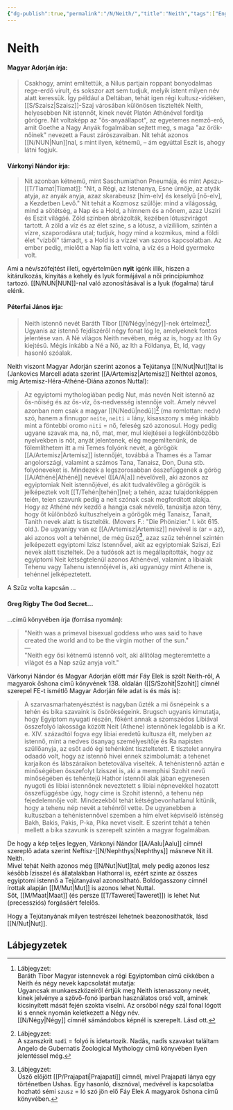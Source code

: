 ```yaml
---
{"dg-publish":true,"permalink":"/N/Neith/","title":"Neith","tags":["Englishtexttranslated"],"created":"2023-10-25T05:03","updated":"2024-04-05T19:32"}
---
```



# Neith

#### Magyar Adorján írja:

> Csakhogy, amint említettük, a Nílus partjain roppant bonyodalmas rege-erdő virult, és sokszor azt sem tudjuk, melyik istent milyen név alatt keressük. Így például a Deltában, tehát igen régi kultusz-vidéken, [[S/Szaisz\|Szaisz]]-Szaj városában különösen tisztelték Neith, helyesebben Nit istennőt, kinek nevét Platón Athénével fordítja görögre. Nit voltaképp az "ős-anyaállapot", az egyetemes nemző-erő, amit Goethe a Nagy Anyák fogalmában sejtett meg, s maga "az örök-nőinek" nevezett a Faust zárószavaiban. Nit tehát azonos [[N/NUN\|Nun]]nal, s mint ilyen, kétnemű, – ám egyúttal Eszit is, ahogy látni fogjuk.  

#### Várkonyi Nándor írja:

> Nit azonban kétnemű, mint Saschumiathon Pneumája, és mint Apszu-[[T/Tiamat\|Tiamat]]: "Nit, a Régi, az Istenanya, Esne úrnője, az atyák atyja, az anyák anyja, azaz skarabeusz \[hím-elv\] és keselyű \[nő-elv\], a Kezdetben Levő." Nit tehát a Kozmosz szülője: mind a világosság, mind a sötétség, a Nap és a Hold, a hímnem és a nőnem, azaz Usziri és Eszit világáé. Zöld színben ábrázolták, kezében lótuszvirágot tartott. A zöld a víz és az élet színe, s a lótusz, a vízililiom, szintén a vízre, szaporodásra utal; tudjuk, hogy mind a kozmikus, mind a földi élet "vízből" támadt, s a Hold is a vízzel van szoros kapcsolatban. Az ember pedig, mielőtt a Nap fia lett volna, a víz és a Hold gyermeke volt.  

Ami a név/szófejtést illeti, egyértelműen **nyit** igénk illik, hiszen a kitárulkozás, kinyitás a kehely és lyuk formájával a női princípiumhoz tartozó. [[N/NUN\|NUN]]-nal való azonosításával is a lyuk (fogalma) tárul elénk.  

#### Péterfai János írja:

> Neith istennő nevét Baráth Tibor [[N/Négy\|négy]]-nek értelmezi[^1]. Ugyanis az istennő fejdíszéről négy fonat lóg le, amelyeknek fontos jelentése van. A Né világos Neith nevében, még az is, hogy az Ith Gy kiejtésű. Mégis inkább a Né a Nő, az Ith a Földanya, Et, Id, vagy hasonló szóalak.  

Neith viszont Magyar Adorján szerint azonos a Tejútanya [[N/Nut\|Nut]]tal is (Jankovics Marcell adata szerint [[A/Artemisz\|Artemisz]] Neithtel azonos, míg Artemisz-Héra-Athéné-Diána azonos Nuttal):
> Az egyiptomi mythologiában pedig Nut, más nevén Neit istennő az ős-nőiség és az ős-víz, ős-nedvesség istennője volt. Amely névvel azonban nem csak a magyar [[N/Nedű\|nedű]][^2] (ma romlottan: nedv) szó, hanem a finnugor `neite`, `neiti` = lány, kisasszony s még inkább mint a föntebbi oromo `niti` = nő, feleség szó azonosul. Hogy pedig ugyane szavak ma, na, nő, mat, mer, mul kiejtései a legkülönbözőbb nyelvekben is nőt, anyát jelentenek, elég megemlítenünk, de fölemlíthetem itt a mi Temes folyónk nevét, a görögök [[A/Artemisz\|Artemisz]] istennőjét, továbbá a Thames és a Tamar angolországi, valamint a számos Tana, Tanaisz, Don, Duna stb. folyóneveket is. Mindezek a legszorosabban összefüggenek a görög [[A/Athéné\|Athéné]] nevével ([[A/A\|a]] névelővel), aki azonos az egyiptomiak Neit istennőjével, és akit tudvalévőleg a görögök is jelképeztek volt [[T/Tehén\|tehén]]nel; a tehén, azaz tulajdonképpen teién, teien szavunk pedig a neit szónak csak megfordított alakja. Hogy az Athéné név kezdő a hangja csak névelő, tanúsítja azon tény, hogy őt különböző kultuszhelyein a görögök még Tanaisz, Tanait, Tanith nevek alatt is tisztelték. (Movers F.: "Die Phönizier." I. köt 615. old.). De ugyanígy van ez [[A/Artemisz\|Artemisz]] nevével is (ar = az), aki azonos volt a tehénnel, de még üsző[^3], azaz szűz tehénnel szintén jelképezett egyiptomi Izisz Istennővel, akit az egyiptomiak Sziszi, Ezi nevek alatt tiszteltek. De a tudósok azt is megállapították, hogy az egyiptomi Neit kétségtelenül azonos Athénével, valamint a líbiaiak Tehenu vagy Tahenu istennőjével is, aki ugyanúgy mint Athene is, tehénnel jelképeztetett.  

A Szűz volta kapcsán ...

#### Greg Rigby The God Secret...

...című könyvében írja (forrása nyomán):  
> "Neith was a primeval bisexual goddess who was said to have created the world and to be the virgin mother of the sun."  
> —  
> "Neith egy ősi kétnemű istennő volt, aki állítólag megteremtette a világot és a Nap szűz anyja volt."  

Várkonyi Nándor és Magyar Adorján előtt már Fáy Elek is szólt Neith-ről, A magyarok őshona című könyvének 138. oldalán ([[S/Szohit\|Szohit]] címnél szerepel FE-t ismétlő Magyar Adorján féle adat is és más is):  
> A szarvasmarhatenyésztést is nagyban űzték a mi ősnépeink s a tehén és bika szavaink is ősörökségeink. Brugsch ugyanis kimutatja, hogy Egyiptom nyugati részén, főként annak a szomszédos Libiával összefolyó lakossága között Neit (Athene) istennőnek legalább is a Kr. e. XIV. századtól fogva egy libiai eredetű kultusza élt, melyben az istennő, mint a nedves ösanyag személyesítője és Ra napisten szüllőanyja, az esőt adó égi tehénként tiszteltetett. E tisztelet annyira odaadó volt, hogy az istennő hivei ennek szimbolumát: a tehenet karjaikon és lábszáraikon betetoválva viselték. A tehénistennő aztán e minőségében összefolyt Izisszel is, aki a memphisi Szohit nevű minőségében és tehéntejü Hathor istennői alak jában egyenesen nyugoti és libiai istennőnek neveztetett s libiai népnevekkel hozatott összefüggésbe úgy, hogy címe is Szohit istennő, a tehenu nép fejedelemnője volt. Mindezekböl tehát kétségbevonhatlanul kitünik, hogy a tehenu nép nevét a tehénről vette. De ugyanebben a kultuszban a tehénistennővel szemben a hím elvet képviselő isténség Bakh, Bakis, Pakis, P-ka, Pika nevet viselt. E szerint tehát a tehén mellett a bika szavunk is szerepelt szintén a magyar fogalmában.  

De hogy a kép teljes legyen, Várkonyi Nándor [[A/Aalu\|Aalu]] címnél szereplő adata szerint Neftisz-[[N/Nephthys\|Nephthys]] másneve Nit ill. Neith.  
Mivel tehát Neith azonos még [[N/Nut\|Nut]]tal, mely pedig azonos lesz később Ízisszel és állatalakban Hathorral is, ezért szinte az összes egyiptomi istennő a Tejútanyával azonosítható. Boldogasszony címnél írottak alapján [[M/Mut\|Mut]] is azonos lehet Nuttal.  
Sőt, [[M/Maat\|Maat]] (és persze [[T/Taweret\|Taweret]]) is lehet Nut (precessziós) forgásáért felelős.  

Hogy a Tejútanyának milyen testrészei lehetnek beazonosíthatók, lásd [[N/Nut\|Nut]].  

## Lábjegyzetek

[^1]: Lábjegyzet:  
Baráth Tibor Magyar istennevek a régi Egyiptomban című cikkében a Neith és négy nevek kapcsolatát mutatja:  
Ugyancsak munkaeszközeiről értjük meg Neith istenasszony nevét, kinek jelvénye a szövő-fonó iparban használatos orsó volt, aminek kicsinyített mását fején szokta viselni. Az orsóból négy szál fonal lógott ki s ennek nyomán keletkezett a Négy név.  
[[N/Négy\|Négy]] címnél sámándobos képnél is szerepelt. Lásd ott.  

[^2]: Lábjegyzet:  
A szanszkrit `nadī` = folyó is idetartozik. Nadâs, nadîs szavakat találtam Angelo de Gubernatis Zoological Mythology című könyvében ilyen jelentéssel még.  

[^3]: Lábjegyzet:  
Üsző előjött [[P/Prajapati\|Prajapati]] címnél, mivel Prajapati lánya egy történetben Ushas. Egy hasonló, disznóval, medvével is kapcsolatba hozható sémi `szusz` = ló szó jön elő Fáy Elek A magyarok őshona című könyvében.  